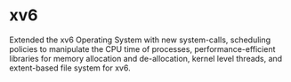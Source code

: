 # xv6
Extended the xv6 Operating System with new system-calls, scheduling policies to manipulate the CPU time of processes, performance-efficient libraries for memory allocation and de-allocation, kernel level threads, and extent-based file system for xv6. 
